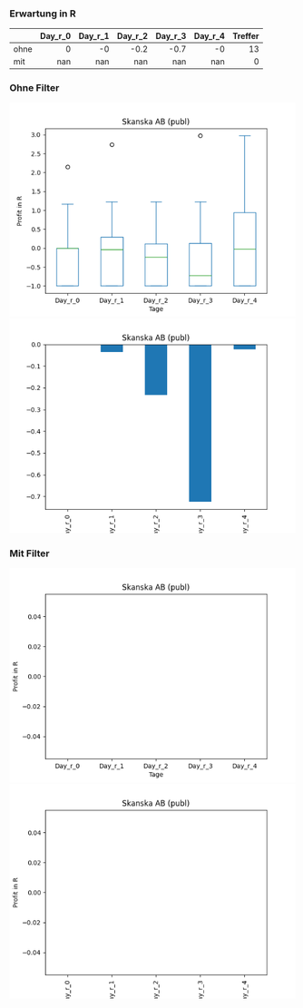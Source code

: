 ### Erwartung in R
|      |   Day_r_0 |   Day_r_1 |   Day_r_2 |   Day_r_3 |   Day_r_4 |   Treffer |
|:-----|----------:|----------:|----------:|----------:|----------:|----------:|
| ohne |         0 |        -0 |      -0.2 |      -0.7 |        -0 |        13 |
| mit  |       nan |       nan |     nan   |     nan   |       nan |         0 |

### Ohne Filter
![image info](./data/SKBSY_box_all.png)
![image info](./data/SKBSY_median_all.png)

### Mit Filter
![image info](./data/SKBSY_box_filtered.png)
![image info](./data/SKBSY_median_filtered.png)